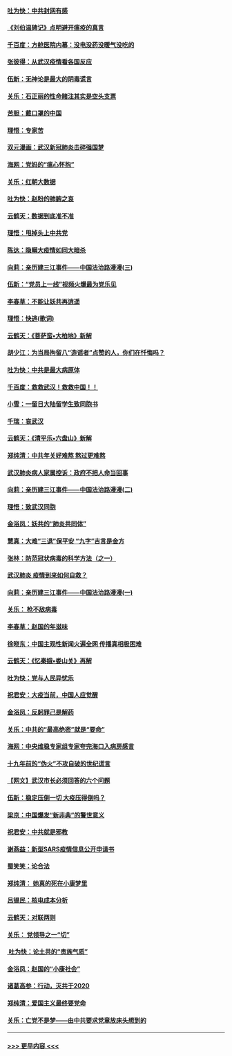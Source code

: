 #### [吐为快：中共封网有感](../pages/nsc993/n11852575.md?t=02081602) 
#### [《刘伯温碑记》点明避开瘟疫的真言](../pages/nsc993/n11852128.md?t=02081602) 
#### [千百度：方舱医院内幕：没电没药没暖气没吃的](../pages/nsc993/n11850211.md?t=02081602) 
#### [张彼得：从武汉疫情看各国反应](../pages/nsc993/n11850102.md?t=02081602) 
#### [伍新：无神论是最大的阴毒谎言](../pages/nsc993/n11846129.md?t=02081602) 
#### [关乐：石正丽的性命赌注其实是空头支票](../pages/nsc993/n11846109.md?t=02081602) 
#### [苦胆：戴口罩的中国](../pages/nsc993/n11845576.md?t=02081602) 
#### [理悟：专家苦](../pages/nsc993/n11845564.md?t=02081602) 
#### [双元漫画：武汉新冠肺炎击碎强国梦](../pages/nsc993/n11843320.md?t=02081602) 
#### [海网：党妈的“瘟心怀抱”](../pages/nsc993/n11840740.md?t=02081602) 
#### [关乐：红朝大数据](../pages/nsc993/n11840675.md?t=02081602) 
#### [吐为快：赵粉的肺腑之哀](../pages/nsc993/n11840618.md?t=02081602) 
#### [云鹤天：数据到底准不准](../pages/nsc993/n11840325.md?t=02081602) 
#### [理悟：甩掉头上中共党](../pages/nsc993/n11838826.md?t=02081602) 
#### [陈达：隐瞒大疫情如同大暗杀](../pages/nsc993/n11838771.md?t=02081602) 
#### [向莉：亲历建三江事件——中国法治路漫漫(三)](../pages/nsc993/n11831825.md?t=02081602) 
#### [伍新：“党员上一线”视频火爆最为党乐见](../pages/nsc993/n11838200.md?t=02081602) 
#### [李春草：不能让妖共再逍遥](../pages/nsc993/n11838102.md?t=02081602) 
#### [理悟：快逃(歌词)](../pages/nsc993/n11838083.md?t=02081602) 
#### [云鹤天：《菩萨蛮▪大柏地》新解](../pages/nsc993/n11838059.md?t=02081602) 
#### [胡少江：为当局拘留八“造谣者”点赞的人，你们在忏悔吗？](../pages/nsc993/n11836801.md?t=02081602) 
#### [吐为快：中共是最大病原体](../pages/nsc993/n11836748.md?t=02081602) 
#### [千百度：救救武汉！救救中国！！](../pages/nsc993/n11836145.md?t=02081602) 
#### [小雪：一留日大陆留学生致同胞书](../pages/nsc993/n11834624.md?t=02081602) 
#### [千瑞：哀武汉](../pages/nsc993/n11833647.md?t=02081602) 
#### [云鹤天：《清平乐▪六盘山》新解](../pages/nsc993/n11833611.md?t=02081602) 
#### [郑纯清：中共年关好难熬 熬过更难熬](../pages/nsc993/n11833489.md?t=02081602) 
#### [武汉肺炎病人家属控诉：政府不把人命当回事](../pages/nsc993/n11833205.md?t=02081602) 
#### [向莉：亲历建三江事件——中国法治路漫漫(二)](../pages/nsc993/n11829102.md?t=02081602) 
#### [理悟：致武汉同胞](../pages/nsc993/n11831522.md?t=02081602) 
#### [金浴凤：妖共的“肺炎共同体”](../pages/nsc993/n11829448.md?t=02081602) 
#### [慧真：大难“三退”保平安 “九字”吉言是金方](../pages/nsc993/n11829501.md?t=02081602) 
#### [张林：防范冠状病毒的科学方法（之一）](../pages/nsc993/n11828618.md?t=02081602) 
#### [武汉肺炎 疫情到来如何自救？](../pages/nsc993/n11827632.md?t=02081602) 
#### [向莉：亲历建三江事件——中国法治路漫漫(一)](../pages/nsc993/n11827190.md?t=02081602) 
#### [关乐： 枪不敌病毒](../pages/nsc993/n11826746.md?t=02081602) 
#### [李春草：赵国的年滋味](../pages/nsc993/n11826321.md?t=02081602) 
#### [徐晓东：中国主观性新闻火遍全网 传播真相极困难](../pages/nsc993/n11826508.md?t=02081602) 
#### [云鹤天：《忆秦娥▪娄山关》再解](../pages/nsc993/n11824682.md?t=02081602) 
#### [吐为快：党与人民异忧乐](../pages/nsc993/n11824660.md?t=02081602) 
#### [祝君安：大疫当前，中国人应觉醒](../pages/nsc993/n11821946.md?t=02081602) 
#### [金浴凤：反躬罪己是解药](../pages/nsc993/n11820280.md?t=02081602) 
#### [关乐：中共的“最高绝密”就是“要命”](../pages/nsc993/n11816946.md?t=02081602) 
#### [海网：中央维稳专家组专家夸完海口入病房感言](../pages/nsc993/n11815138.md?t=02081602) 
#### [十九年前的“伪火”不攻自破的世纪谎言](../pages/nsc993/n11813238.md?t=02081602) 
#### [【网文】武汉市长必须回答的六个问题](../pages/nsc993/n11813848.md?t=02081602) 
#### [伍新：稳定压倒一切 大疫压得倒吗？](../pages/nsc993/n11812634.md?t=02081602) 
#### [梁京：中国爆发“新非典”的警世意义](../pages/nsc993/n11812554.md?t=02081602) 
#### [祝君安：中共就是邪教](../pages/nsc993/n11812431.md?t=02081602) 
#### [谢燕益：新型SARS疫情信息公开申请书](../pages/nsc993/n11808840.md?t=02081602) 
#### [蜀笑笑：论合法](../pages/nsc993/n11808064.md?t=02081602) 
#### [郑纯清： 她真的死在小康梦里](../pages/nsc993/n11806623.md?t=02081602) 
#### [吕锡民：核电成本分析](../pages/nsc993/n11806284.md?t=02081602) 
#### [云鹤天：对联两则](../pages/nsc993/n11805957.md?t=02081602) 
#### [关乐： 党领导之一“切”](../pages/nsc993/n11804505.md?t=02081602) 
#### [ 吐为快：论土共的“贵族气质”](../pages/nsc993/n11804490.md?t=02081602) 
#### [金浴凤：赵国的“小康社会”](../pages/nsc993/n11804452.md?t=02081602) 
#### [诸葛高参：行动，灭共于2020](../pages/nsc993/n11804120.md?t=02081602) 
#### [郑纯清：爱国主义最终要党命](../pages/nsc993/n11802197.md?t=02081602) 
#### [关乐：亡党不是梦——由中共要求党章放床头想到的](../pages/nsc993/n11802156.md?t=02081602) 

----
#### [ >>> 更早内容 <<< ](../indexes/nsc993-earlier.md)
